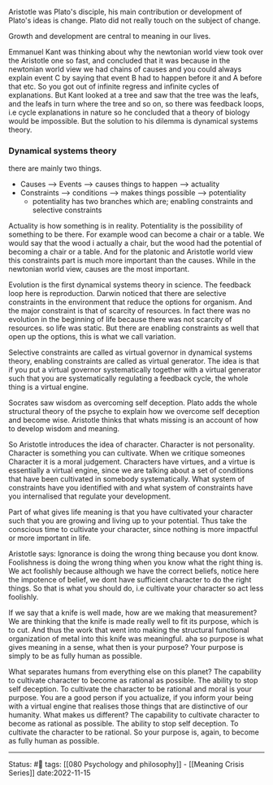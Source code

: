 
Aristotle was Plato's disciple, his main contribution or development of Plato's ideas is change. Plato did not really touch on the subject of change.

Growth and development are central to meaning in our lives.

Emmanuel Kant was thinking about why the newtonian world view took over the Aristotle one so fast, and concluded that it was because in the newtonian world view we had chains of causes and you could always explain event C by saying that event B had to happen before it and A before that etc. So you got out of infinite regress and infinite cycles of explanations. But Kant looked at a tree and saw that the tree was the leafs, and the leafs in turn where the tree and so on, so there was feedback loops, i.e cycle explanations in nature so he concluded that a theory of biology would be impossible. But the solution to his dilemma is dynamical systems theory.

### Dynamical systems theory
there are mainly two things. 
* Causes --> Events --> causes things to happen --> actuality
* Constraints --> conditions --> makes things possible --> potentiality
	* potentiality has two branches which are; enabling constraints and selective constraints

Actuality is how something is in reality. Potentiality is the possibility of something to be there. For example wood can become a chair or a table. We would say that the wood i actually a chair, but the wood had the potential of becoming a chair or a table. And for the platonic and Aristotle world view this  constraints part is much more important than the causes. While in the newtonian world view, causes are the most important.

Evolution is the first dynamical systems theory in science. The feedback loop here is reproduction. Darwin noticed that there are selective constraints in the environment that reduce the options for organism. And the major constraint is that of scarcity of resources. In fact there was no evolution in the beginning of life because there was not scarcity of resources. so life was static. But there are enabling constraints as well that open up the options, this is what we call variation. 

Selective constraints are called as virtual governor in dynamical systems theory, enabling constraints are called as virtual generator. The idea is that if you put a virtual governor systematically together with a virtual generator such that you are systematically regulating a feedback cycle, the whole thing is a virtual engine. 

Socrates saw wisdom as overcoming self deception. Plato adds the whole structural theory of the psyche to explain how we overcome self deception and become wise. Aristotle thinks that whats missing is an account of how to develop wisdom and meaning. 

So Aristotle introduces the idea of character. Character is not personality. Character is something you can cultivate. When we critique someones Character it is a moral judgement. Characters have virtues, and a virtue is essentially a virtual engine, since we are talking about a set of conditions that have been cultivated in somebody systematically. What system of constraints have you identified with and what system of constraints have you internalised that regulate your development. 

Part of what gives life meaning is that you have cultivated your character such that you are growing and living up to your potential. Thus take the conscious time to cultivate your character, since nothing is more impactful or more important in life. 

Aristotle says: Ignorance is doing the wrong thing because you dont know. Foolishness is doing the wrong thing when you know what the right thing is. We act foolishly because although we have the correct beliefs, notice here the impotence of belief, we dont have sufficient character to do the right things.  So that is what you should do, i.e cultivate your character so act less foolishly. 

If we say that a knife is well made, how are we making that measurement? We are thinking that the knife is made really well to fit its purpose, which is to cut. And thus the work that went into making the structural functional organization of metal into this knife was meaningful. aha so purpose is what gives meaning in a sense, what then is your purpose? Your purpose is simply to be as fully human as possible.

What separates humans from everything else on this planet? The capability to cultivate character to become as rational as possible. The ability to stop self deception. To cultivate the character to be rational and moral is your purpose. You are a good person if you actualize, if you inform your being with a virtual engine that realises those things that are distinctive of our humanity. What makes us different?  The capability to cultivate character to become as rational as possible. The ability to stop self deception. To cultivate the character to be rational. So your purpose is, again, to become as fully human as possible. 

---
Status: #📖 
tags: [[080 Psychology and philosophy]] - [[Meaning Crisis Series]]
date:2022-11-15
